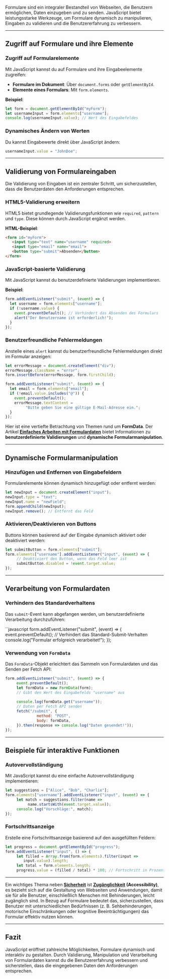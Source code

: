 Formulare sind ein integraler Bestandteil von Webseiten, die Benutzern ermöglichen, Daten einzugeben und zu senden. JavaScript bietet leistungsstarke Werkzeuge, um Formulare dynamisch zu manipulieren, Eingaben zu validieren und die Benutzererfahrung zu verbessern.

---

## Zugriff auf Formulare und ihre Elemente

### Zugriff auf Formularelemente

Mit JavaScript kannst du auf Formulare und ihre Eingabeelemente zugreifen:

- **Formulare im Dokument**: Über `document.forms` oder `getElementById`.
- **Elemente eines Formulars**: Mit `form.elements`.

**Beispiel**:

```javascript
let form = document.getElementById("myForm"); 
let usernameInput = form.elements["username"]; 
console.log(usernameInput.value); // Wert des Eingabefeldes
```

### Dynamisches Ändern von Werten

Du kannst Eingabewerte direkt über JavaScript ändern:

```javascript
usernameInput.value = "JohnDoe";
```

---

## Validierung von Formulareingaben

Die Validierung von Eingaben ist ein zentraler Schritt, um sicherzustellen, dass die Benutzerdaten den Anforderungen entsprechen.

### HTML5-Validierung erweitern

HTML5 bietet grundlegende Validierungsfunktionen wie `required`, `pattern` und `type`. Diese können durch JavaScript ergänzt werden.

**HTML-Beispiel**:

```html
<form id="myForm">
   <input type="text" name="username" required>
   <input type="email" name="email">
   <button type="submit">Absenden</button> 
</form>
```

### JavaScript-basierte Validierung

Mit JavaScript kannst du benutzerdefinierte Validierungen implementieren.

**Beispiel**:

```javascript
form.addEventListener("submit", (event) => {
  let username = form.elements["username"];
  if (!username.value) {
    event.preventDefault(); // Verhindert das Absenden des Formulars
    alert("Der Benutzername ist erforderlich!");
  }
});
```

### Benutzerfreundliche Fehlermeldungen

Anstelle eines `alert` kannst du benutzerfreundliche Fehlermeldungen direkt im Formular anzeigen:

```javascript
let errorMessage = document.createElement("div");
errorMessage.className = "error"; 
form.insertBefore(errorMessage, form.firstChild);  

form.addEventListener("submit", (event) => {
  let email = form.elements["email"];
  if (!email.value.includes("@")) {
    event.preventDefault();
    errorMessage.textContent =
         "Bitte geben Sie eine gültige E-Mail-Adresse ein.";
  }
});
```

Hier ist eine vertiefte Betrachtung von Themen  rund um **FormData**. Der Artikel **[Einfaches Arbeiten mit Formulardaten](Einfaches%20Arbeiten%20mit%20Formulardaten.md)** bietet Informationen zu **benutzerdefinierte Validierungen** und **dynamische Formularmanipulation**.

---
## Dynamische Formularmanipulation

### Hinzufügen und Entfernen von Eingabefeldern

Formularelemente können dynamisch hinzugefügt oder entfernt werden:

```javascript
let newInput = document.createElement("input");
newInput.type = "text"; 
newInput.name = "newField"; 
form.appendChild(newInput);  
newInput.remove(); // Entfernt das Feld
```

### Aktivieren/Deaktivieren von Buttons

Buttons können basierend auf der Eingabe dynamisch aktiviert oder deaktiviert werden:

```javascript
let submitButton = form.elements["submit"];
form.elements["username"].addEventListener("input", (event) => {
     // Deaktiviert den Button, wenn das Feld leer ist 
     submitButton.disabled = !event.target.value; 
});
```

---

## Verarbeitung von Formulardaten

### Verhindern des Standardverhaltens

Das `submit`-Event kann abgefangen werden, um benutzerdefinierte Verarbeitung durchzuführen:

``javascript
form.addEventListener("submit", (event) => {
     event.preventDefault(); // Verhindert das Standard-Submit-Verhalten
     console.log("Formular erfolgreich verarbeitet!");
});

### Verwendung von `FormData`

Das `FormData`-Objekt erleichtert das Sammeln von Formulardaten und das Senden per Fetch API:

```javascript
form.addEventListener("submit", (event) => {
     event.preventDefault();
     let formData = new FormData(form);
     // Gibt den Wert des Eingabefelds "username" aus
     
     console.log(formData.get("username"));       
     // Daten per Fetch API senden
     fetch("/submit", {
              method: "POST",
              body: formData,
     }).then(response => console.log("Daten gesendet!")); 
});
```

---

## Beispiele für interaktive Funktionen

### Autovervollständigung

Mit JavaScript kannst du eine einfache Autovervollständigung implementieren:

```javascript
let suggestions = ["Alice", "Bob", "Charlie"];
form.elements["username"].addEventListener("input", (event) => {
     let match = suggestions.filter(name => 
          name.startsWith(event.target.value));
     console.log("Vorschläge:", match);
});
```

### Fortschrittsanzeige

Erstelle eine Fortschrittsanzeige basierend auf den ausgefüllten Feldern:

```javascript
let progress = document.getElementById("progress");
form.addEventListener("input", () => {
     let filled = Array.from(form.elements).filter(input => 
        input.value).length;
     let total = form.elements.length;
     progress.value = (filled / total) * 100; // Fortschritt in Prozent });
```

---
Ein wichtiges Thema neben **[Sicherheit](JavaScript%20Sicherheit.md)** ist **[Zugänglichkeit](JavaScript%20Accessibility.md) (Accessibility)**, es bezieht sich auf die Gestaltung von Webseiten und Anwendungen, damit sie für alle Benutzer, einschließlich Menschen mit Behinderungen, leicht zugänglich sind. In Bezug auf Formulare bedeutet das, sicherzustellen, dass Benutzer mit unterschiedlichen Bedürfnissen (z. B. Sehbehinderungen, motorische Einschränkungen oder kognitive Beeinträchtigungen) das Formular effektiv nutzen können.

----
## Fazit

JavaScript eröffnet zahlreiche Möglichkeiten, Formulare dynamisch und interaktiv zu gestalten. Durch Validierung, Manipulation und Verarbeitung von Formulardaten kannst du die Benutzererfahrung verbessern und sicherstellen, dass die eingegebenen Daten den Anforderungen entsprechen.

